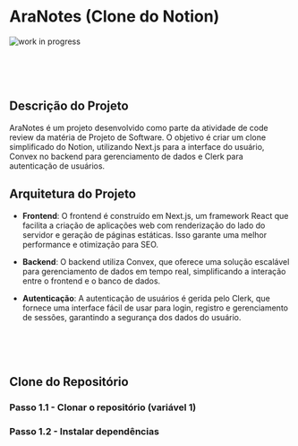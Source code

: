 # AraNotes (Clone do Notion)

![work in progress](https://i.imgur.com/cW9GVNg.png)

<br/>
<br/>
<br/>

## Descrição do Projeto

AraNotes é um projeto desenvolvido como parte da atividade de code review da matéria de Projeto de Software. O objetivo é criar um clone simplificado do Notion, utilizando Next.js para a interface do usuário, Convex no backend para gerenciamento de dados e Clerk para autenticação de usuários.

## Arquitetura do Projeto

- **Frontend**: O frontend é construído em Next.js, um framework React que facilita a criação de aplicações web com renderização do lado do servidor e geração de páginas estáticas. Isso garante uma melhor performance e otimização para SEO.
  
- **Backend**: O backend utiliza Convex, que oferece uma solução escalável para gerenciamento de dados em tempo real, simplificando a interação entre o frontend e o banco de dados.

- **Autenticação**: A autenticação de usuários é gerida pelo Clerk, que fornece uma interface fácil de usar para login, registro e gerenciamento de sessões, garantindo a segurança dos dados do usuário.

<br/>
<br/>
<br/>

## Clone do Repositório

### Passo 1.1 - Clonar o repositório (variável 1)


### Passo 1.2 - Instalar dependências



